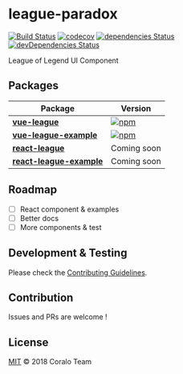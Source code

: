 # league-paradox

[![Build Status](https://travis-ci.org/coralo/league-paradox.svg?branch=master)](https://travis-ci.org/coralo/league-paradox) [![codecov](https://codecov.io/gh/coralo/league-paradox/branch/master/graph/badge.svg)](https://codecov.io/gh/coralo/league-paradox) [![dependencies Status](https://david-dm.org/coralo/league-paradox/status.svg)](https://david-dm.org/coralo/league-paradox) [![devDependencies Status](https://david-dm.org/coralo/league-paradox/dev-status.svg)](https://david-dm.org/coralo/league-paradox?type=dev)

League of Legend UI Component

## Packages

| Package                                                        | Version                                                                                                         |
| -------------------------------------------------------------- | --------------------------------------------------------------------------------------------------------------- |
| **[vue-league](/packages/@coralo/vue-league)**                 | [![npm](https://img.shields.io/npm/v/vue-league.svg)](https://www.npmjs.com/package/vue-teible)                 |
| **[vue-league-example](/packages/@coralo/vue-league-example)** | [![npm](https://img.shields.io/npm/v/vue-league-example.svg)](https://www.npmjs.com/package/vue-teible-example) |
| **[react-league](#)**                                          | Coming soon                                                                                                     |
| **[react-league-example](#)**                                  | Coming soon                                                                                                     |

## Roadmap

- [ ] React component & examples
- [ ] Better docs
- [ ] More components & test

## Development & Testing

Please check the [Contributing Guidelines](https://github.com/coralo/league-paradox/blob/master/CONTRIBUTING.md).

## Contribution

Issues and PRs are welcome !

## License

[MIT](./LICENSE) &copy; 2018 Coralo Team
